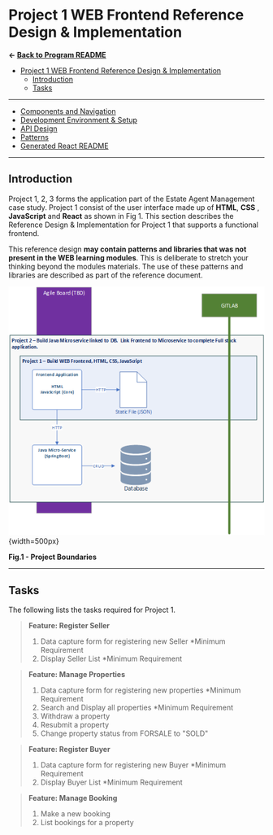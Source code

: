 # Project 1 WEB Frontend Reference Design & Implementation 

**&larr; [Back to Program README](../README.md)**
<!-- TOC -->
- [Project 1 WEB Frontend Reference Design \& Implementation](#project-1-web-frontend-reference-design--implementation)
  - [Introduction](#introduction)
  - [Tasks](#tasks)
<!-- TOC -->

---

* [Components and Navigation](./docs/components.md)
* [Development Environment & Setup](./docs/development-environment.md)
* [API Design](./docs/endpoints.md)
* [Patterns](./docs/patterns.md)
* [Generated React README](docs/components.md)

---

## Introduction


Project 1, 2, 3 forms the application part of the Estate Agent Management case study. Project 1 consist of the user interface made up of <b>HTML</b>, <b>CSS</b> , <b>JavaScript</b> and <b>React</b> as shown in Fig 1.  This section describes the Reference Design & Implementation for Project 1 that supports a functional frontend.

This reference design <b>may contain patterns and libraries that was not present in the WEB learning modules</b>.  This is deliberate to stretch your thinking beyond the modules materials.  The use of these  patterns and libraries are described as part of the reference document.

![](./docs/images/projects-boundary.png){width=500px}
<figcaption><b>Fig.1 - Project Boundaries </b></figcaption>

---
## Tasks

The following lists the tasks required for Project 1.

>**Feature: Register Seller**
>1. Data capture form for registering new Seller <span class="mvp">*Minimum Requirement<span/>
>2. Display Seller List  <span class="mvp">*Minimum Requirement<span/>

>**Feature: Manage Properties**
>1. Data capture form for registering new properties  <span class="mvp">*Minimum Requirement<span/>
>2. Search and Display all properties  <span class="mvp">*Minimum Requirement<span/>
>3. Withdraw a property
>4. Resubmit a property
>5. Change property status from FORSALE to "SOLD"  


>**Feature: Register Buyer**
>1. Data capture form for registering new Buyer <span class="mvp">*Minimum Requirement<span/>
>2. Display Buyer List <span class="mvp">*Minimum Requirement<span/> 

>**Feature: Manage Booking**
>1. Make a new booking
>2. List bookings for a property
